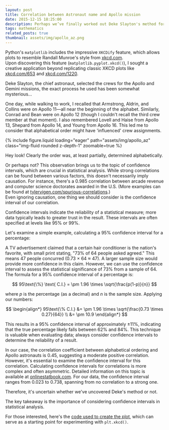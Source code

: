 ```yaml
---
layout: post
title: Correlation between Astronaut name and Apollo mission
date: 2015-12-15 18:25:00
description: Perhaps we’ve finally worked out Deke Slayton's method for choosing the Apollo crews, basing it on alphabetical order…
tags: mathematics
related_posts: true
thumbnail: assets/img/apollo_az.png
---
```


Python's `matplotlib` includes the impressive `XKCDify` feature, which allows plots to resemble Randall Munroe's style from [xkcd.com](https://xkcd.com).  
Upon discovering this feature (`matplotlib.pyplot.xkcd()`), I sought a creative application beyond replicating classic XKCD plots like [xkcd.com/653](https://xkcd.com/653) and [xkcd.com/1220](https://xkcd.com/1220).

Deke Slayton, the chief astronaut, selected the crews for the Apollo and Gemini missions, the exact process he used has been somewhat mysterious...

One day, while walking to work, I recalled that Armstrong, Aldrin, and Collins were on Apollo 11—all near the beginning of the alphabet. Similarly, Conrad and Bean were on Apollo 12 (though I couldn't recall the third crew member at that moment). I also remembered Lovell and Haise from Apollo 13, Shepard from Apollo 14, and Young from Apollo 16. This led me to consider that alphabetical order might have 'influenced' crew assignments.

<div class="row mt-3">
    <div class="col-sm mt-3 mt-md-0">
        {% include figure.liquid loading="eager" path="assets/img/apollo_az" class="img-fluid rounded z-depth-1" zoomable=true %}
    </div>
</div>

Hey look! Clearly the order was, at least partially, determined alphabetically.

Or perhaps not? This observation brings us to the topic of confidence intervals, which are crucial in statistical analysis. While strong correlations can be found between various factors, this doesn't necessarily imply causation. For instance, there's a 0.985 correlation between arcade revenue and computer science doctorates awarded in the U.S. (More examples can be found at [tylervigen.com/spurious-correlations](https://tylervigen.com/spurious-correlations).)  
Even ignoring causation, one thing we should consider is the confidence interval of our correlation.

Confidence intervals indicate the reliability of a statistical measure; more data typically leads to greater trust in the result. These intervals are often specified at levels like 95% or 99%.

Let's examine a simple example, calculating a 95% confidence interval for a percentage:

A TV advertisement claimed that a certain hair conditioner is the nation's favorite, with small print stating, "73% of 64 people asked agreed." This means 47 people concurred (0.73 × 64 ≈ 47). A larger sample size would provide more confidence in this claim. However, we can use the confidence interval to assess the statistical significance of 73% from a sample of 64. The formula for a 95% confidence interval of a percentage is:

$$
95\text{\%} \text{ C.I.} = \pm 1.96 \times \sqrt{\frac{p(1-p)}{n}}
$$

where $p$ is the percentage (as a decimal) and $n$ is the sample size. Applying our numbers:

$$
\begin{align*}
95\text{\% C.I.} &= \pm 1.96 \times \sqrt{\frac{0.73 \times 0.27}{64}} \\
&= \pm 10.9
\end{align*}
$$

This results in a 95% confidence interval of approximately $\pm$11%, indicating that the true percentage likely falls between 62% and 84%. This technique is valuable when evaluating data; always consider confidence intervals to determine the reliability of a result.

In our case, the correlation coefficient between alphabetical ordering and Apollo astronauts is 0.45, suggesting a moderate positive correlation. However, it's essential to examine the confidence interval for this correlation. Calculating confidence intervals for correlations is more complex and often asymmetric. Detailed information on this topic is available at [onlinestatbook.com](https://onlinestatbook.com/2/estimation/correlation_ci.html). For our data, the confidence interval ranges from 0.023 to 0.738, spanning from no correlation to a strong one.

Therefore, it's uncertain whether we've uncovered Deke's method or not.

The key takeaway is the importance of considering confidence intervals in statistical analysis.

For those interested, here's the [code used to create the plot](https://seanelvidge.github.io/assets/code/apollo_astronaut_az.py), which can serve as a starting point for experimenting with `plt.xkcd()`.
